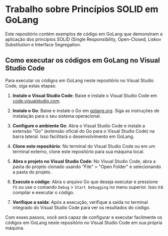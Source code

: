 # Trabalho sobre Princípios SOLID em GoLang

Este repositório contém exemplos de código em GoLang que demonstram a aplicação dos princípios SOLID (Single Responsibility, Open-Closed, Liskov Substitution e Interface Segregation.

## Como executar os códigos em GoLang no Visual Studio Code

Para executar os códigos em GoLang neste repositório no Visual Studio Code, siga estas etapas:

1. **Instale o Visual Studio Code**: Baixe e instale o Visual Studio Code em [code.visualstudio.com](https://code.visualstudio.com/).
    
2. **Instale o Go**: Baixe e instale o Go em [golang.org](https://golang.org/dl/). Siga as instruções de instalação para o seu sistema operacional.
    
3. **Configure o ambiente Go**: Abra o Visual Studio Code e instale a extensão "Go" (extensão oficial do Go para o Visual Studio Code) na barra lateral. Isso facilitará o desenvolvimento em GoLang.
    
4. **Clone este repositório**: No terminal do Visual Studio Code ou em um terminal externo, clone este repositório para sua máquina local.
  
5. **Abra o projeto no Visual Studio Code**: No Visual Studio Code, abra a pasta do projeto clonado usando "File" > "Open Folder" e selecionando a pasta do projeto.
    
6. **Execute o código**: Abra o arquivo Go que deseja executar e pressione `F5` ou use o comando `Debug` > `Start Debugging` no menu superior. Isso irá compilar e executar o código.
    
7. **Verifique a saída**: Após a execução, verifique a saída no terminal integrado do Visual Studio Code para ver os resultados do código.

Com esses passos, você será capaz de configurar e executar facilmente os códigos em GoLang neste repositório no Visual Studio Code em sua própria máquina.

